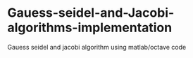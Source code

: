 # Gauess-seidel-and-Jacobi-algorithms-implementation
Gauess seidel and jacobi algorithm  using matlab/octave code
